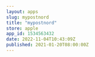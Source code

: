 ```yaml
---
layout: apps
slug: mypostnord
title: "mypostnord"
store: apple
app_id: 1534563432
date: 2022-11-04T10:43:09Z
published: 2021-01-20T08:00:00Z
---
```

